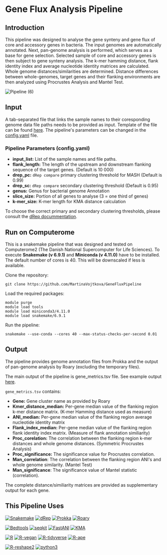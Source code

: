 # Gene Flux Analysis Pipeline

## Introduction 
This pipeline was designed to analyse the gene synteny and gene flux of core and accessory genes in bacteria. The input genomes are automatically annotated. Next, pan-genome analysis is performed, which serves as a base for gene selection. Selected sample of core and accessory genes is then subject to gene synteny analysis. The k-mer hamming distance, flank identity index  and average nucleotide identity matrices are calculated. Whole genome distances/similarities are determined. Distance differences between whole-genomes, target genes and their flanking environments are then analyzed using Procrustes Analysis and Mantel Test. 


![Pipeline (6)](https://github.com/MartinaVojtkova/GeneFluxPipeline/assets/101507399/5626e01e-c0aa-4718-9626-07bda83bb730)



## Input
A tab-separated file that links the sample names to their coresponding genome data file paths needs to be provided as input. Template of the file can be found [here](templates/input_template.tsv).
The pipeline's parameters can be changed in the [config.yaml](config.yaml) file. 

### Pipeline Parameters (config.yaml)
- **input_list:** List of the sample names and file paths. 
- **flank_length:** The length of the upstream and downstream flanking sequence of the target genes. (Default is 10 000)
- **drep_pc:**  `dRep compare` primary clustering threshold for MASH (Default is 0.99) 
- **drep_sc:** `dRep compare` secondary clustering threshold (Default is 0.95) 
- **genus:**  Genus for bacterial genome Annotation
- **slice_size:** Portion of all genes to analyse (3 = one third of genes)
- **k-mer_size:** K-mer length for KMA distance calculation

To choose the correct primary and secondary clustering thresholds, please consult the [dRep docummentation](https://drep.readthedocs.io/en/latest/overview.html).

## Run on Computerome
This is a snakemake pipeline that was designed and tested on Computerome2 (The Danish National Supercomputer for Life Sciences). 
To execute **Snakemake (v 6.9.1)** and **Miniconda (v 4.11.0)** have to be installed. The default number of cores is 40. This will be downscaled if less is available. 

Clone the repository: 
```
git clone https://github.com/MartinaVojtkova/GeneFluxPipeline
```
Load the required packages: 
```
module purge
module load tools
module load miniconda3/4.11.0  
module load snakemake/6.9.1
```
Run the pipeline: 
```
snakemake --use-conda --cores 40 --max-status-checks-per-second 0.01
```
## Output 
The pipeline provides genome annotation files from Prokka and the output of pan-genome analysis by Roary (excluding the temporary files).

The main output of the pipeline is gene_metrics.tsv file. See example output [here](templates/gene_metrics_example.tsv). 

`gene_metrics.tsv` contains: 
- **Gene:** Gene cluster name as provided by Roary 
- **Kmer_distance_median:** Per-gene median value of the flanking region k-mer distance matrix. (K-mer Hamming distance used as measure)
- **ANI_median:** Per-gene median value of the flanking region average nucleotide identity matrix
- **Flank_index_median:** Per-gene median value of the flanking region flank identity index matrix. (Measure of flank annotation similiarity)
- **Proc_corelation:** The correlation between the flanking region k-mer distances and whole genome distances. (Symmetric Procrustes Analysis)
- **Proc_significance:** The significance value for Procrustes correlation.
- **Man_correlation**: The correlation between the flanking region ANI's and whole genome similarity. (Mantel Test)
- **Man_significance**: The significance value of Mantel statistic (correlation).

The complete distance/similiarity matrices are provided as supplementary output for each gene.  

## This Pipeline Uses 
[![Snakemake](https://img.shields.io/badge/snakemake-≥6.1.09-brightgreen.svg?style=flat)](https://snakemake.readthedocs.io)
[![dRep](https://img.shields.io/badge/dRep-≥3.4.5-brightgreen.svg?style=flat)](https://drep.readthedocs.io/en/latest/)
[![Prokka](https://img.shields.io/badge/Prokka-≥1.14.6-brightgreen.svg?style=flat)](https://github.com/tseemann/prokka)
[![Roary](https://img.shields.io/badge/Roary-≥3.13.0-brightgreen.svg?style=flat)](https://sanger-pathogens.github.io/Roary/)

[![Bedtools](https://img.shields.io/badge/Bedtools-≥2.27.1-brightgreen.svg?style=flat)](https://bedtools.readthedocs.io/en/latest/)
[![seqkit](https://img.shields.io/badge/seqkit-≥2.1.0-brightgreen.svg?style=flat)](https://bioinf.shenwei.me/seqkit/)
[![FastANI](https://img.shields.io/badge/FastANI-≥1.34.0-brightgreen.svg?style=flat)](https://github.com/ParBLiSS/FastANI)
[![KMA](https://img.shields.io/badge/KMA-≥1.4.0-brightgreen.svg?style=flat)](https://bitbucket.org/genomicepidemiology/kma/src/master/)

[![R](https://img.shields.io/badge/R-≥4.1.3-brightgreen.svg?style=flat)](https://www.r-project.org/)
[![R-vegan](https://img.shields.io/badge/R_vegan-≥2.6.0-brightgreen.svg?style=flat)](https://anaconda.org/conda-forge/r-vegan)
[![R-tidyverse](https://img.shields.io/badge/R_tidyverse-≥1.3.2-brightgreen.svg?style=flat)](https://www.tidyverse.org/packages/)
[![R-ape](https://img.shields.io/badge/R_ape-≥5.6.0-brightgreen.svg?style=flat)](https://cran.r-project.org/web/packages/ape/index.html)

[![R-reshape2](https://img.shields.io/badge/R_reshape2-≥1.4.4-brightgreen.svg?style=flat)](https://anaconda.org/conda-forge/r-reshape2)
[![python3](https://img.shields.io/badge/python-≥3.7-brightgreen.svg?style=flat)](https://www.python.org/downloads/)
